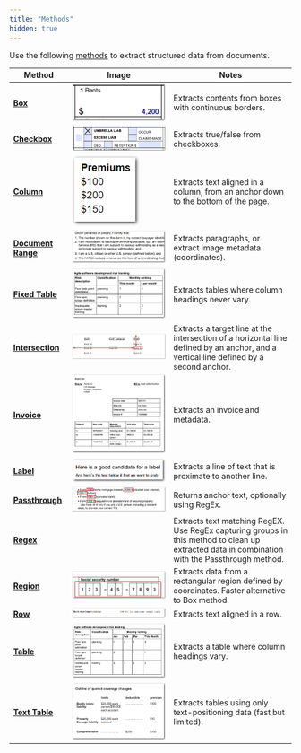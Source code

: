 ```yaml
---
title: "Methods"
hidden: true
---
```

Use the following [methods](doc:method)  to extract structured data from documents.

| Method                                   | Image                                                        | Notes                                                        |
| ---------------------------------------- | ------------------------------------------------------------ | ------------------------------------------------------------ |
| **[Box](doc:box)**                       | ![Click to enlarge](https://raw.githubusercontent.com/sensible-hq/sensible-docs/main/readme-sync/assets/v0/images/final/thumbnail_box.png) | Extracts contents from boxes with continuous borders.        |
| **[Checkbox](doc:checkbox)**             | ![Click to enlarge](https://raw.githubusercontent.com/sensible-hq/sensible-docs/main/readme-sync/assets/v0/images/final/thumbnail_checkbox.png) | Extracts true/false from checkboxes.                         |
| **[Column](doc:column)**                 | ![Click to enlarge](https://raw.githubusercontent.com/sensible-hq/sensible-docs/main/readme-sync/assets/v0/images/final/thumbnail_column.png) | Extracts text aligned in a column, from an anchor down to the bottom of the page. |
| **[Document Range](doc:document-range)** | ![Click to enlarge](https://raw.githubusercontent.com/sensible-hq/sensible-docs/main/readme-sync/assets/v0/images/final/thumbnail_document_range.png) | Extracts paragraphs, or extract image metadata (coordinates). |
| **[Fixed Table](doc:fixed-table)**       | ![Click to enlarge](https://raw.githubusercontent.com/sensible-hq/sensible-docs/main/readme-sync/assets/v0/images/final/thumbnail_fixed_table.png) | Extracts tables where column headings never vary.            |
| **[Intersection](doc:intersection)**     | ![](https://raw.githubusercontent.com/sensible-hq/sensible-docs/main/readme-sync/assets/v0/images/final/intersection_example_1.png) | Extracts a target line at the intersection of a horizontal line defined by an anchor, and a vertical line defined by a second anchor. |
| **[Invoice](doc:invoice)**               | ![Click to enlarge](https://raw.githubusercontent.com/sensible-hq/sensible-docs/main/readme-sync/assets/v0/images/final/thumbnail_invoice.png) | Extracts an invoice and metadata.                            |
| **[Label](doc:label)**                   | ![Click to enlarge](https://raw.githubusercontent.com/sensible-hq/sensible-docs/main/readme-sync/assets/v0/images/final/thumbnail_label.png) | Extracts a line of text that is proximate to another line.   |
| **[Passthrough](doc:passthrough)**       | ![Click to enlarge](https://raw.githubusercontent.com/sensible-hq/sensible-docs/main/readme-sync/assets/v0/images/final/thumbnail_passthrough_and_regex.png) | Returns anchor text, optionally using RegEx.                 |
| **[Regex](doc:regex)**                   |                                                              | Extracts text matching RegEX. Use RegEx capturing groups in this method to clean up extracted data in combination with the Passthrough method. |
| **[Region](doc:region)**                 | ![Click to enlarge](https://raw.githubusercontent.com/sensible-hq/sensible-docs/main/readme-sync/assets/v0/images/final/thumbnail_region.png) | Extracts data from a rectangular region defined by coordinates. Faster alternative to Box method. |
| **[Row](doc:row)**                       | ![Click to enlarge](https://raw.githubusercontent.com/sensible-hq/sensible-docs/main/readme-sync/assets/v0/images/final/thumbnail_row.png) | Extracts text aligned in a row.                              |
| **[Table](doc:table)**                   | ![Click to enlarge](https://raw.githubusercontent.com/sensible-hq/sensible-docs/main/readme-sync/assets/v0/images/final/thumbnail_table.png) | Extracts a table where column headings vary.                 |
| **[Text Table](doc:text-table)**         | ![Click to enlarge](https://raw.githubusercontent.com/sensible-hq/sensible-docs/main/readme-sync/assets/v0/images/final/thumbnail_text_table.png) | Extracts tables using only text-positioning data (fast but limited). |


